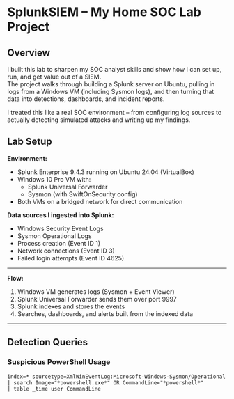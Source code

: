 # SplunkSIEM – My Home SOC Lab Project

## Overview
I built this lab to sharpen my SOC analyst skills and show how I can set up, run, and get value out of a SIEM.  
The project walks through building a Splunk server on Ubuntu, pulling in logs from a Windows VM (including Sysmon logs), and then turning that data into detections, dashboards, and incident reports.

I treated this like a real SOC environment – from configuring log sources to actually detecting simulated attacks and writing up my findings.

## Lab Setup
**Environment:**
- Splunk Enterprise 9.4.3 running on Ubuntu 24.04 (VirtualBox)
- Windows 10 Pro VM with:
  - Splunk Universal Forwarder
  - Sysmon (with SwiftOnSecurity config)
- Both VMs on a bridged network for direct communication

**Data sources I ingested into Splunk:**
- Windows Security Event Logs
- Sysmon Operational Logs
- Process creation (Event ID 1)
- Network connections (Event ID 3)
- Failed login attempts (Event ID 4625)

---

**Flow:**
1. Windows VM generates logs (Sysmon + Event Viewer)
2. Splunk Universal Forwarder sends them over port 9997
3. Splunk indexes and stores the events
4. Searches, dashboards, and alerts built from the indexed data

---

## Detection Queries

### Suspicious PowerShell Usage
```spl
index=* sourcetype=XmlWinEventLog:Microsoft-Windows-Sysmon/Operational
| search Image="*powershell.exe*" OR CommandLine="*powershell*"
| table _time user CommandLine
